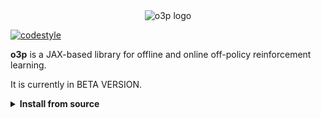 <div align="center">
<img src="https://raw.githubusercontent.com/perrin-isir/o3p-private/main/o3p/assets/o3p_logo.png" alt="o3p logo"></img>
</div>

[![codestyle](https://img.shields.io/badge/code%20style-black-000000.svg)](https://github.com/psf/black)

**o3p** is a JAX-based library for offline and online off-policy reinforcement learning.

It is currently in BETA VERSION.

<details><summary> <b>Install from source</b> </summary><p>

    git clone https://github.com/perrin-isir/o3p.git


[Jax](https://docs.jax.dev/en/latest/index.html) is in the dependencies, but we recommend to install it beforehand, separately, and verify that it is working well. Please follow instructions at: [https://docs.jax.dev/en/latest/installation.html#installation](https://docs.jax.dev/en/latest/installation.html#installation).

We recommand to create a python environment with [micromamba](https://mamba.readthedocs.io/en/latest/user_guide/micromamba.html),
but any python package manager can be used instead.

    cd o3p

    micromamba create --name o3penv --file environment.yaml

    micromamba activate o3penv

    pip install -e .

<details><summary> <b>How to use it</b> </summary><p>

TODO

<details><summary> <b>Design choices</b> </summary><p>

TODO